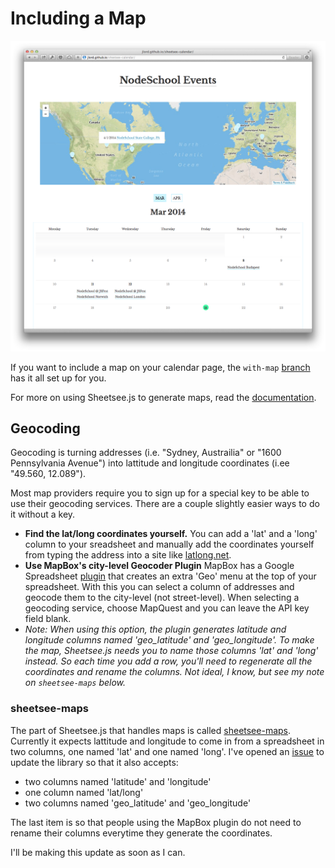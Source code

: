 # Including a Map

![map](with-map.png)

If you want to include a map on your calendar page, the `with-map` [branch](https://github.com/jlord/sheetsee-calendar/tree/with-map) has it all set up for you.

For more on using Sheetsee.js to generate maps, read the [documentation](http://jlord.github.io/sheetsee.js/docs/sheetsee-maps.html).

## Geocoding  

Geocoding is turning addresses (i.e. "Sydney, Austrailia" or "1600 Pennsylvania Avenue") into lattitude and longitude coordinates (i.ee "49.560, 12.089").

Most map providers require you to sign up for a special key to be able to use their geocoding services. There are a couple slightly easier ways to do it without a key.

- **Find the lat/long coordinates yourself.** You can add a 'lat' and a 'long' column to  your sreadsheet and manually add the coordinates yourself from typing the address into a site like [latlong.net](http://www.latlong.net).
- **Use MapBox's city-level Geocoder Plugin** MapBox has a Google Spreadsheet [plugin](https://www.mapbox.com/tilemill/docs/guides/google-docs/#geocoding) that creates an extra 'Geo' menu at the top of your spreadsheet. With this you can select a column of addresses and geocode them to the city-level (not street-level). When selecting a geocoding service, choose MapQuest and you can leave the API key field blank.
 - _Note: When using this option, the plugin generates latitude and longitude columns named 'geo_latitude' and 'geo_longitude'. To make the map, Sheetsee.js needs you to name those columns 'lat' and 'long' instead. So each time you add a row, you'll need to regenerate all the coordinates and rename the columns. Not ideal, I know, but see my note on `sheetsee-maps` below._

### sheetsee-maps

The part of Sheetsee.js that handles maps is called [sheetsee-maps](http://github.com/jlord/sheetsee-maps). Currently it expects lattitude and longitude to come in from a spreadsheet in two columns, one named 'lat' and one named 'long'. I've opened an [issue](http://github.com/jlord/sheetsee-maps/issues/1) to update the library so that it also accepts:

- two columns named 'latitude' and 'longitude'
- one column named 'lat/long'
- two columns named 'geo_latitude' and 'geo_longitude'

The last item is so that people using the MapBox plugin do not need to rename their columns everytime they generate the coordinates.

I'll be making this update as soon as I can.

